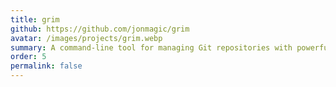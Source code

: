 ```yaml
---
title: grim
github: https://github.com/jonmagic/grim
avatar: /images/projects/grim.webp
summary: A command-line tool for managing Git repositories with powerful batch operations and repository discovery.
order: 5
permalink: false
---
```


